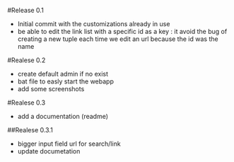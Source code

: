 #Release 0.1

* Initial commit with the customizations already in use
* be able to edit the link list with a specific id as a key : it avoid the bug of creating a new tuple each time we edit an url because the id was the name

#Realese 0.2

* create default admin if no exist
* bat file to easly start the webapp
* add some screenshots

#Realese 0.3

* add a documentation (readme)

##Realese 0.3.1

* bigger input field url for search/link
* update documetation



